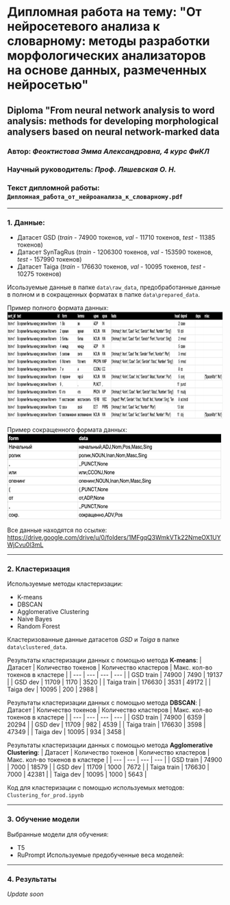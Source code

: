 # Дипломная работа на тему: "От нейросетевого анализа к словарному: методы разработки морфологических анализаторов на основе данных, размеченных нейросетью"
## Diploma "From neural network analysis to word analysis: methods for developing morphological analysers based on neural network-marked data
### Автор: _Феоктистова Эмма Александровна, 4 курс ФиКЛ_
### Научный руководитель: _Проф. Ляшевская О. Н._
### Текст дипломной работы: `Дипломная_работа_от_нейроанализа_к_словарному.pdf`
  ---
### 1. Данные:
- Датасет GSD (_train_ - 74900 токенов, _val_ - 11710 токенов, _test_ - 11385 токенов)
- Датасет SynTagRus (_train_ - 1206300 токенов, _val_ - 153590 токенов, _test_ - 157990 токенов)
- Датасет Taiga (_train_ - 176630 токенов, _val_ - 10095 токенов, _test_ - 10275 токенов)

Исользуемые данные в папке `data\raw_data`, предобработанные данные в полном и в сокращенных форматах в папке `data\prepared_data`.

  Пример полного формата данных:  
<img src="./images/image_full_data.png" width="2500" height="250" />
  
  Пример сокращенного формата данных:  
<img src="./images/image_data.png" width="500" height="200" />
  
  Все данные находятся по ссылке: https://drive.google.com/drive/u/0/folders/1MFgqQ3WmkVTk22NmeOX1UYWjCvu0l3mL
  
  ---
### 2. Кластеризация
Используемые методы кластеризации:
- K-means
- DBSCAN
- Agglomerative Clustering
- Naive Bayes
- Random Forest

Кластеризованные данные датасетов _GSD_ и _Taiga_ в папке `data\clustered_data`.
 
 Результаты кластеризации данных с помощью метода __K-means__:
 | Датасет | Количество токенов | Количество кластеров | Макс. кол-во токенов в кластере |
 | --- | --- | --- | --- |
 | GSD train  | 74900 | 7490 | 19137 |
 | GSD dev | 11709 | 1170 | 3520 |
 | Taiga train  | 176630 | 3531 | 49172 |
 | Taiga dev | 10095 | 200 | 2988 |
 
 Результаты кластеризации данных с помощью метода __DBSCAN__:
  | Датасет | Количество токенов | Количество кластеров | Макс. кол-во токенов в кластере |
 | --- | --- | --- | --- |
 | GSD train  | 74900 | 6359 | 20294 |
 | GSD dev | 11709 | 982 | 4539 |
 | Taiga train  | 176630 | 3598 | 47349 |
 | Taiga dev | 10095 | 934 | 3458 |
 
  Результаты кластеризации данных с помощью метода __Agglomerative Clustering__:
  | Датасет | Количество токенов | Количество кластеров | Макс. кол-во токенов в кластере |
 | --- | --- | --- | --- |
 | GSD train  | 74900 | 7000 | 18579 |
 | GSD dev | 11709 | 1000 | 7672 |
 | Taiga train  | 176630 | 7000 | 42381 |
 | Taiga dev | 10095 | 1000 | 5643 |
 
 Код для кластеризации с помощью используемых методов: `Clustering_for_prod.ipynb`
 
 ---
### 3. Обучение модели
Выбранные модели для обучения:
- T5
- RuPrompt
Используемые предобученные веса моделей:

---
### 4. Результаты
_Update soon_
